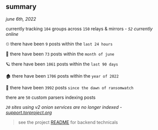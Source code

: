 
## summary
_june 6th, 2022_

currently tracking `104` groups across `150` relays & mirrors - _`52` currently online_

⏲ there have been `9` posts within the `last 24 hours`

🦈 there have been `73` posts within the `month of june`

🪐 there have been `1061` posts within the `last 90 days`

🏚 there have been `1706` posts within the `year of 2022`

🦕 there have been `3992` posts `since the dawn of ransomwatch`

there are `50` custom parsers indexing posts

_`20` sites using v2 onion services are no longer indexed - [support.torproject.org](https://support.torproject.org/onionservices/v2-deprecation/)_

> see the project [README](https://github.com/joshhighet/ransomwatch#ransomwatch--) for backend technicals
